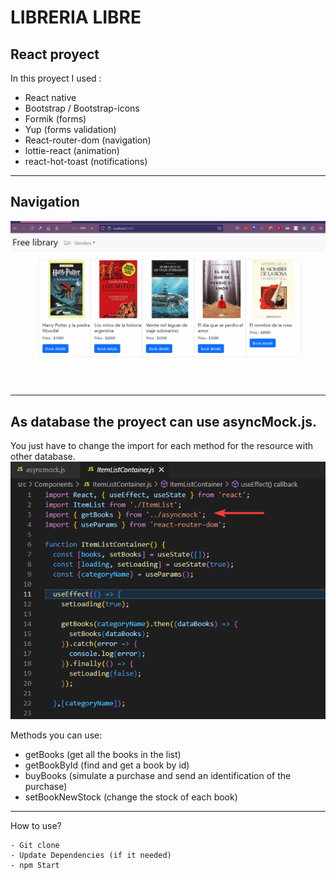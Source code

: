 # LIBRERIA LIBRE

## React proyect

In this proyect I used :
 - React native
 - Bootstrap / Bootstrap-icons
 - Formik (forms)
 - Yup  (forms validation)
 - React-router-dom (navigation)
 - lottie-react (animation)
 - react-hot-toast (notifications)


----
## Navigation
![asyncmock](/readmeFiles/navigationGif.gif)

----
## As database the proyect can use asyncMock.js. 
You just have to change the import for each method for the resource with other database.
![asyncmock](/readmeFiles/asyncmock.png)

Methods you can use:
- getBooks (get all the books in the list)
- getBookById (find and get a book by id)
- buyBooks (simulate a purchase and send an identification of the purchase)
- setBookNewStock (change the stock of each book)
---
How to use?

    - Git clone
    - Update Dependencies (if it needed)
    - npm Start